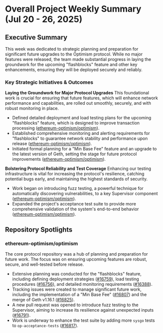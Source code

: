 # Overall Project Weekly Summary (Jul 20 - 26, 2025)

## Executive Summary
This week was dedicated to strategic planning and preparation for significant future upgrades to the Optimism protocol. While no major features were released, the team made substantial progress in laying the groundwork for the upcoming "flashblocks" feature and other key enhancements, ensuring they will be deployed securely and reliably.

### Key Strategic Initiatives & Outcomes

**Laying the Groundwork for Major Protocol Upgrades**
This foundational work is crucial for ensuring that future features, which will enhance network performance and capabilities, are rolled out smoothly, securely, and with robust monitoring in place.
-   Defined detailed deployment and load testing plans for the upcoming "flashblocks" feature, which is designed to improve transaction processing ([ethereum-optimism/optimism](https://github.com/ethereum-optimism/optimism)).
-   Established comprehensive monitoring and alerting requirements for "flashblocks" to guarantee network stability and performance upon release ([ethereum-optimism/optimism](https://github.com/ethereum-optimism/optimism)).
-   Initiated formal planning for a "Min Base Fee" feature and an upgrade to the latest version of Geth, setting the stage for future protocol improvements ([ethereum-optimism/optimism](https://github.com/ethereum-optimism/optimism)).

**Bolstering Protocol Reliability and Test Coverage**
Enhancing our testing infrastructure is vital for increasing the protocol's resilience, catching potential bugs early, and maintaining the highest standards of security.
-   Work began on introducing fuzz testing, a powerful technique for automatically discovering vulnerabilities, to a key Supervisor component ([ethereum-optimism/optimism](https://github.com/ethereum-optimism/optimism)).
-   Expanded the project's acceptance test suite to provide more comprehensive validation of the system's end-to-end behavior ([ethereum-optimism/optimism](https://github.com/ethereum-optimism/optimism)).

## Repository Spotlights

### ethereum-optimism/optimism
The core protocol repository was a hub of planning and preparation for future work. The focus was on ensuring upcoming features are robust, secure, and well-tested before release.
-   Extensive planning was conducted for the "flashblocks" feature, including defining deployment strategies ([#16759](https://github.com/ethereum-optimism/optimism/issues/16759)), load testing procedures ([#16756](https://github.com/ethereum-optimism/optimism/issues/16756)), and detailed monitoring requirements ([#16388](https://github.com/ethereum-optimism/optimism/issues/16388)).
-   Tracking issues were created to manage significant future work, including the implementation of a "Min Base Fee" ([#16807](https://github.com/ethereum-optimism/optimism/issues/16807)) and the merge of Geth v1.16.1 ([#16825](https://github.com/ethereum-optimism/optimism/issues/16825)).
-   A new pull request was opened to introduce fuzz testing to the Supervisor, aiming to increase its resilience against unexpected inputs ([#16791](https://github.com/ethereum-optimism/optimism/pull/16791)).
-   Work is underway to enhance the test suite by adding more `sysgo` tests to `op-acceptance-tests` ([#16817](https://github.com/ethereum-optimism/optimism/pull/16817)).